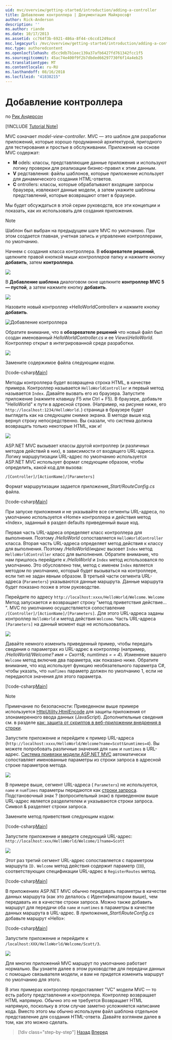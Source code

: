 ```yaml
---
uid: mvc/overview/getting-started/introduction/adding-a-controller
title: Добавление контроллера | Документация Майкрософт
author: Rick-Anderson
description: ''
ms.author: riande
ms.date: 10/17/2013
ms.assetid: cc764f3b-6921-486a-8f44-c6ccd1249acd
msc.legacyurl: /mvc/overview/getting-started/introduction/adding-a-controller
msc.type: authoredcontent
ms.openlocfilehash: d5cc9db7b1eec139a37afb6427fd761342fcc1f5
ms.sourcegitcommit: 45ac74e400f9f2b7dbded66297730f6f14a4eb25
ms.translationtype: MT
ms.contentlocale: ru-RU
ms.lasthandoff: 08/16/2018
ms.locfileid: "41838215"
---
```

<a name="adding-a-controller"></a>Добавление контроллера
====================
по [Рик Андерсон](https://github.com/Rick-Anderson)

[!INCLUDE [Tutorial Note](sample/code-location.md)]

MVC означает *model-view-controller*. MVC — это шаблон для разработки приложений, которые хорошо продуманной архитектурой, пригодного для тестирования и простые в обслуживании. Приложения на основе MVC содержат:

- **M** odels: классы, представляющие данные приложения и используют логику проверки для реализации бизнес-правил к этим данным.
- **V** редставления: файлы шаблонов, которые приложение использует для динамического создания HTML-ответов.
- **C** ontrollers: классы, которые обрабатывают входящие запросы браузера, извлекают данные модели, а затем укажите шаблоны представлений, которые возвращают ответ в браузере.

Мы будет обсуждаться в этой серии руководств, все эти концепции и показать, как их использовать для создания приложения.

> [!NOTE]
> Шаблон был выбран на предыдущем шаге MVC по умолчанию. При этом создается главная, учетная запись и управление контроллерами, по умолчанию.

Начнем с создания класса контроллера. В **обозревателе решений**, щелкните правой кнопкой мыши *контроллеров* папку и нажмите кнопку **добавить**, затем **контроллера**.


![](adding-a-controller/_static/image1.png)

В **Добавление шаблона** диалоговом окне щелкните **контроллер MVC 5 — пустой**, а затем нажмите кнопку **добавить**.

![](adding-a-controller/_static/image2.png)  
 

Назовите новый контроллер «HelloWorldController» и нажмите кнопку **добавить**.

![Добавление контроллера](adding-a-controller/_static/image3.png)

Обратите внимание, что в **обозревателе решений** что новый файл был создан именованный *HelloWorldController.cs* и ее *Views\HelloWorld*. Контроллер открыт в интегрированной среде разработки.

![](adding-a-controller/_static/image4.png)

Замените содержимое файла следующим кодом.

[!code-csharp[Main](adding-a-controller/samples/sample1.cs)]

Методы контроллера будет возвращена строка HTML, в качестве примера. Контроллер называется `HelloWorldController` и первый метод называется `Index`. Давайте вызвать его из браузера. Запустите приложение (нажмите клавишу F5 или Ctrl + F5). В браузере, добавьте &quot;HelloWorld&quot; к пути в адресной строке. (Например, на рисунке ниже, его `http://localhost:1234/HelloWorld.`) страница в браузере будет выглядеть как на следующем снимке экрана. В методе выше код вернул строку непосредственно. Вы сказали, что система должна возвращать только некоторые HTML, как и!

![](adding-a-controller/_static/image5.png)

ASP.NET MVC вызывает классы другой контроллер (и различных методов действий в них), в зависимости от входящего URL-адреса. Логику маршрутизации URL-адрес по умолчанию используется ASP.NET MVC использует формат следующим образом, чтобы определить, какой код для вызова:

`/[Controller]/[ActionName]/[Parameters]`

Формат маршрутизации задается *приложения\_Start/RouteConfig.cs* файла.

[!code-csharp[Main](adding-a-controller/samples/sample2.cs?highlight=7-8)]

При запуске приложения и не указывайте все сегменты URL-адреса, по умолчанию используется «Home» контроллера и действия метод «Index», заданный в раздел defaults приведенный выше код.

Первая часть URL-адреса определяет класс контроллера для выполнения. Поэтому */HelloWorld* сопоставляется `HelloWorldController` класса. Вторая часть URL-адреса определяет метод действия к классу для выполнения. Поэтому */HelloWorld/индекс* вызовет `Index` метод `HelloWorldController` класс для выполнения. Обратите внимание, что нам пришлось перейдите к */HelloWorld* и `Index` метод использовался по умолчанию. Это обусловлено тем, метод с именем `Index` является методом по умолчанию, который будет вызываться на контроллере, если тип не задан явным образом. В третьей части сегмента URL-адреса (`Parameters`) указываются данные маршрута. Данные маршрута будет показано позже в этом руководстве.

Перейдите по адресу `http://localhost:xxxx/HelloWorld/Welcome`. `Welcome` Метод запускается и возвращает строку &quot;метод приветствия действие... &quot;. MVC по умолчанию осуществляется сопоставление `/[Controller]/[ActionName]/[Parameters]`. Для этого URL-адреса заданы контроллер `HelloWorld` и метод действия `Welcome`. Часть URL-адреса `[Parameters]` на данный момент еще не использовалась.

![](adding-a-controller/_static/image6.png)

Давайте немного изменить приведенный пример, чтобы передать сведения о параметрах из URL-адрес в контроллер (например, */HelloWorld/Welcome? имя = Скотт&amp;; numtimes = = 4*). Изменение вашего `Welcome` метод включив два параметра, как показано ниже. Обратите внимание, что код использует функцию необязательного параметра C#, чтобы указать, что `numTimes` параметр должен по умолчанию 1, если не передаются значения для этого параметра.

[!code-csharp[Main](adding-a-controller/samples/sample3.cs)]

> [!NOTE]
> Примечание по безопасности: Приведенном выше примере используется [HttpUtility.HtmlEncode](https://msdn.microsoft.com/library/ee360286(v=vs.110).aspx) для защиты приложения от злонамеренного ввода данных (JavaScript). Дополнительные сведения см. в разделе [как: защита от скриптов в веб-приложении внедрения в строки](https://msdn.microsoft.com/library/a2a4yykt(v=vs.100).aspx).


 Запустите приложение и перейдите к пример URL-адреса (`http://localhost:xxxx/HelloWorld/Welcome?name=Scott&numtimes=4`). Вы можете попробовать различные значения для `name` и `numtimes` в URL-адрес. [Система привязки модели ASP.NET MVC](http://odetocode.com/Blogs/scott/archive/2009/04/27/6-tips-for-asp-net-mvc-model-binding.aspx) автоматически сопоставляет именованные параметры из строки запроса в адресной строке параметров метода.

![](adding-a-controller/_static/image7.png)

В примере выше, сегмент URL-адреса ( `Parameters`) не используется, `name` и `numTimes` параметры передаются как [строки запроса](http://en.wikipedia.org/wiki/Query_string). Подстановочный знак ? (вопросительный знак) в приведенном выше URL-адрес является разделителем и указываются строки запроса. Символ &amp; разделяет строки запроса.

Замените метод приветствия следующим кодом:

[!code-csharp[Main](adding-a-controller/samples/sample4.cs)]

Запустите приложение и введите следующий URL-адрес: `http://localhost:xxx/HelloWorld/Welcome/1?name=Scott`

![](adding-a-controller/_static/image8.png)

Этот раз третий сегмент URL-адрес сопоставляется с параметром маршрута `ID.` `Welcome` метод действия содержит параметр (`ID`), соответствующих спецификации URL-адрес в `RegisterRoutes` метод.

[!code-csharp[Main](adding-a-controller/samples/sample5.cs?highlight=7)]

В приложениях ASP.NET MVC обычно передавать параметры в качестве данных маршрута (как это делалось с Идентификатором выше), чем передавать их в качестве строки запроса. Можно также добавить маршрут для передачи оба `name` и `numtimes` в параметры в качестве данных маршрута в URL-адрес. В *приложения\_Start\RouteConfig.cs* добавьте маршрут «Hello»:

[!code-csharp[Main](adding-a-controller/samples/sample6.cs?highlight=13-16)]

Запустите приложение и перейдите к `/localhost:XXX/HelloWorld/Welcome/Scott/3`.

![](adding-a-controller/_static/image9.png)

Для многих приложений MVC маршрут по умолчанию работает нормально. Вы узнаете далее в этом руководстве для передачи данных с помощью связывателя модели, и вам не придется изменить маршрут по умолчанию для этого.

В этих примерах контроллер предоставляет &quot;VC&quot; модели MVC — то есть работу представления и контроллера. Контроллер возвращает HTML напрямую. Обычно это не требуется Возвращает HTML напрямую, поскольку в этом случае заметно усложняется написание кода. Вместо этого мы обычно используем файл шаблона отдельное представление для создания HTML-ответа. Давайте взглянем далее в том, как это можно сделать.

> [!div class="step-by-step"]
> [Назад](getting-started.md)
> [Вперед](adding-a-view.md)
